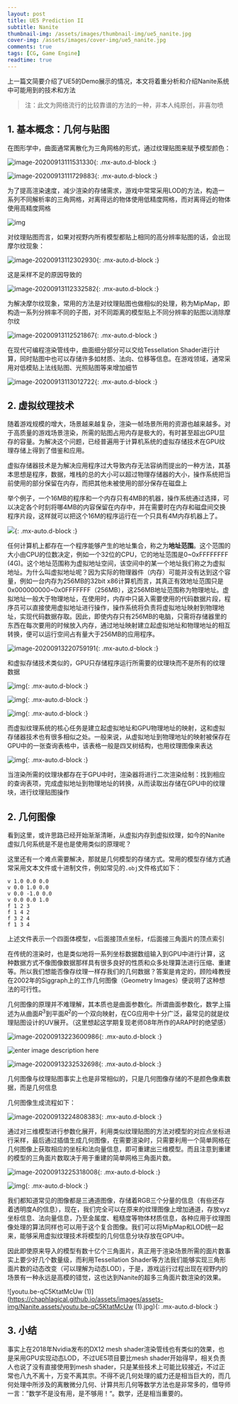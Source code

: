 ```yaml
---
layout: post
title: UE5 Prediction II
subtitle: Nanite
thumbnail-img: /assets/images/thumbnail-img/ue5_nanite.jpg
cover-img: /assets/images/cover-img/ue5_nanite.jpg
comments: true
tags: [CG, Game Engine]
readtime: true
---
```


上一篇文简要介绍了UE5的Demo展示的情况，本文将着重分析和介绍Nanite系统中可能用到的技术和方法

> 注：此文为网络流行的比较靠谱的方法的一种，非本人纯原创，非喜勿喷

## 1. 基本概念：几何与贴图

在图形学中，曲面通常离散化为三角网格的形式，通过纹理贴图来赋予模型颜色：

![image-20200913111531330](https://chaphlagical.github.io/assets/images/assets-img/Nanite.assets/image-20200913111531330.png){: .mx-auto.d-block :}

![image-20200913111729883](https://chaphlagical.github.io/assets/images/assets-img/Nanite.assets/image-20200913111729883.png){: .mx-auto.d-block :}

为了提高渲染速度，减少渲染的存储需求，游戏中常常采用LOD的方法，构造一系列不同解析率的三角网格，对离得远的物体使用低精度网格，而对离得近的物体使用高精度网格

![img](https://chaphlagical.github.io/assets/images/assets-img/Nanite.assets/v2-0323e0db3986e136f7f8a8a6a4bac3cd_720w.jpg)

对纹理贴图而言，如果对视野内所有模型都贴上相同的高分辨率贴图的话，会出现摩尔纹现象：

![image-20200913112302930](https://chaphlagical.github.io/assets/images/assets-img/Nanite.assets/image-20200913112302930.png){: .mx-auto.d-block :}

这是采样不足的原因导致的

![image-20200913112332582](https://chaphlagical.github.io/assets/images/assets-img/Nanite.assets/image-20200913112332582.png){: .mx-auto.d-block :}

为解决摩尔纹现象，常用的方法是对纹理贴图也做相似的处理，称为MipMap，即构造一系列分辨率不同的子图，对不同距离的模型贴上不同分辨率的贴图以消除摩尔纹

![image-20200913112521867](https://chaphlagical.github.io/assets/images/assets-img/Nanite.assets/image-20200913112521867.png){: .mx-auto.d-block :}

在现代可编程渲染管线中，曲面细分部分可以交给Tessellation Shader进行计算，同时贴图中也可以存储许多如材质、法向、位移等信息。在游戏领域，通常采用对低模贴上法线贴图、光照贴图等来增加细节

![image-20200913113012722](https://chaphlagical.github.io/assets/images/assets-img/Nanite.assets/image-20200913113012722.png){: .mx-auto.d-block :}

## 2. 虚拟纹理技术

随着游戏规模的增大，场景越来越复杂，渲染一帧场景所用的资源也越来越多。对于高质量的游戏场景渲染，所需的贴图占用内存是极大的，有时甚至超出GPU显存的容量。为解决这个问题，已经普遍用于计算机系统的虚拟存储技术在GPU纹理存储上得到了借鉴和应用。

虚拟存储器技术是为解决应用程序过大导致内存无法容纳而提出的一种方法，其基本思想是程序，数据，堆栈的总的大小可以超过物理存储器的大小，操作系统把当前使用的部分保留在内存，而把其他未被使用的部分保存在磁盘上

举个例子，一个16MB的程序和一个内存只有4MB的机器，操作系统通过选择，可以决定各个时刻将哪4MB的内容保留在内存中，并在需要时在内存和磁盘间交换程序片段，这样就可以把这个16M的程序运行在一个只具有4M内存机器上了。

![](https://chaphlagical.github.io/assets/images/assets-img/Nanite.assets/image-20200310131447780.png){: .mx-auto.d-block :}

任何计算机上都存在一个程序能够产生的地址集合，称之为**地址范围**。这个范围的大小由CPU的位数决定，例如一个32位的CPU，它的地址范围是0~0xFFFFFFFF (4G)。这个地址范围称为虚拟地址空间，该空间中的某一个地址我们称之为虚拟地址。为什么叫虚拟地址呢？因为实际的物理器件（内存）可能并没有达到这个容量，例如一台内存为256MB的32bit x86计算机而言，其真正有效地址范围只是0x000000000~0x0FFFFFFF（256MB），这256MB地址范围称为物理地址。虚拟地址一般大于物理地址，在使用时，内存中只装入需要使用的代码数据片段，程序员可以直接使用虚拟地址进行操作，操作系统将负责将虚拟地址映射到物理地址，实现代码数据存取。因此，即使内存只有256MB的电脑，只需将存储器里的东西在每次要用的时候放入内存，通过地址映射建立起虚拟地址和物理地址的相互转换，便可以运行空间占有量大于256MB的应用程序。

![image-20200913220759191](https://chaphlagical.github.io/assets/images/assets-img/Nanite.assets/image-20200913220759191.png){: .mx-auto.d-block :}

和虚拟存储技术类似的，GPU只存储程序运行所需要的纹理块而不是所有的纹理数据

![img](https://chaphlagical.github.io/assets/images/assets-img/Nanite.assets/640.png){: .mx-auto.d-block :}

![img](https://chaphlagical.github.io/assets/images/assets-img/Nanite.assets/641.png){: .mx-auto.d-block :}

![img](https://chaphlagical.github.io/assets/images/assets-img/Nanite.assets/642.png){: .mx-auto.d-block :}

而虚拟纹理系统的核心任务是建立起虚拟地址和GPU物理地址的映射，这和虚拟存储器技术也有很多相似之处。一般来说，从虚拟地址到物理地址的映射被保存在GPU中的一张查询表格中，该表格一般是四叉树结构，也用纹理图像来表达

![img](https://chaphlagical.github.io/assets/images/assets-img/Nanite.assets/643.png){: .mx-auto.d-block :}

当渲染所需的纹理块都存在于GPU中时，渲染器将进行二次渲染绘制：找到相应的查询表项，完成虚拟地址到物理地址的转换，从而读取出存储在GPU中的纹理块，进行纹理贴图操作

## 2. 几何图像

看到这里，或许思路已经开始渐渐清晰，从虚拟内存到虚拟纹理，如今的Nanite虚拟几何系统是不是也是使用类似的原理呢？

这里还有一个难点需要解决，那就是几何模型的存储方式。常用的模型存储方式通常采用文本文件或十进制文件，例如常见的`.obj`文件格式如下：

```
v 1.0 0.0 0.0
v 0.0 1.0 0.0
v 0.0 -1.0 0.0
v 0.0 0.0 1.0
f 1 2 3
f 1 4 2
f 3 2 4
f 1 3 4
```

上述文件表示一个四面体模型，`v`后面接顶点坐标，`f`后面接三角面片的顶点索引

在传统的渲染时，也是类似地将一系列坐标数据数组输入到GPU中进行计算，这种数据方式不像图像数据那样具有很多良好的性质和众多处理算法进行压缩、重建等。所以我们想能否像存纹理一样存我们的几何数据？答案是肯定的，顾险峰教授在2002年的Siggraph上的工作几何图像（Geometry Images）便说明了这种想法的可行性。

几何图像的原理并不难理解，其本质也是曲面参数化。所谓曲面参数化，数学上描述为从曲面$R^3$到平面$R^2$的一个双向映射，在CG应用中十分广泛，最常见的就是纹理贴图设计的UV展开。（这里想起这学期复现老师08年所作的ARAP时的绝望感）

![image-20200913223600986](https://chaphlagical.github.io/assets/images/assets-img/Nanite.assets/image-20200913223600986.png){: .mx-auto.d-block :}

![enter image description here](https://chaphlagical.github.io/assets/images/assets-img/Nanite.assets/2N5oo.jpg)

![image-20200913232532698](https://chaphlagical.github.io/assets/images/assets-img/Nanite.assets/image-20200913232532698.png){: .mx-auto.d-block :}

几何图像与纹理贴图事实上也是非常相似的，只是几何图像存储的不是颜色像素数据，而是几何信息

几何图像生成流程如下：

![image-20200913224808383](https://chaphlagical.github.io/assets/images/assets-img/Nanite.assets/image-20200913224808383.png){: .mx-auto.d-block :}

通过对三维模型进行参数化展开，利用类似纹理贴图的方法对模型的对应点坐标进行采样，最后通过插值生成几何图像，在需要渲染时，只需要利用一个简单网格在几何图像上获取相应的坐标和法向量信息，即可重建出三维模型。而且注意到重建的模型的三角面片数取决于用于重建的简单网格三角面片数。

![image-20200913225318008](https://chaphlagical.github.io/assets/images/assets-img/Nanite.assets/image-20200913225318008.png){: .mx-auto.d-block :}

![img](https://chaphlagical.github.io/assets/images/assets-img/Nanite.assets/v2-0c0ee88837bbd737690f3f821720606a_720w.jpg){: .mx-auto.d-block :}

我们都知道常见的图像都是三通道图像，存储着RGB三个分量的信息（有些还存着透明度A的信息），现在，我们完全可以在原来的纹理图像上增加通道，存放xyz坐标信息、法向量信息，乃至金属度、粗糙度等物体材质信息，各种应用于纹理图像处理的算法同样也可以用于这个复合图像。我们可以将MipMap和LOD统一起来，能够采用虚拟纹理技术将模型的几何信息分块存放在GPU中。

因此即使原来导入的模型有数十亿个三角面片，真正用于渲染场景所需的面片数事实上要少好几个数量级，而利用Tessellation Shader等方法我们能够实现三角形面片数的动态改变（可以理解为动态LOD），于是，游戏运行过程出现在视野内的场景有一种永远是高模的错觉，这也达到Nanite的超多三角面片数渲染的效果。

![youtu.be-qC5KtatMcUw (1)](https://chaphlagical.github.io/assets/images/assets-img/Nanite.assets/youtu.be-qC5KtatMcUw (1).jpg){: .mx-auto.d-block :}

## 3. 小结

事实上在2018年Nvidia发布的DX12 mesh shader渲染管线也有类似的效果，也是采用GPU实现动态LOD，不过UE5项目要比mesh shader开始得早，相关负责人也说了没有直接使用到mesh shader，只是某些技术上可能比较接近，不过正常也八九不离十，万变不离其宗。不得不说几何处理的威力还是相当巨大的，而几何处理中所涉及的离散微分几何、计算共形几何等数学方法也是非常多的，借导师一言：”数学不是没有用，是不够用！“。数学，还是相当重要的。